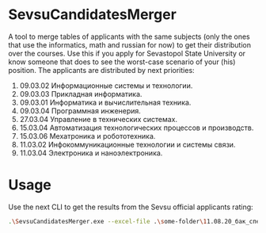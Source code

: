 # SevsuCandidatesMerger

A tool to merge tables of applicants with the same subjects (only the ones that use the informatics,
math and russian for now) to get their distribution over the courses. Use this if you apply for
Sevastopol State University or know someone that does to see the worst-case scenario of your (his)
position. The applicants are distributed by next priorities:

1. 09.03.02 Информационные системы и технологии.
2. 09.03.03 Прикладная информатика.
3. 09.03.01 Информатика и вычислительная техника.
4. 09.03.04 Программная инженерия.
5. 27.03.04 Управление в технических системах.
6. 15.03.04 Автоматизация технологических процессов и производств.
7. 15.03.06 Мехатроника и робототехника.
8. 11.03.02 Инфокоммуникационные технологии и системы связи.
9. 11.03.04 Электроника и наноэлектроника.

# Usage

Use the next CLI to get the results from the Sevsu official applicants rating:

```bash
.\SevsuCandidatesMerger.exe --excel-file .\some-folder\11.08.20_бак_спец.xlsx
```
